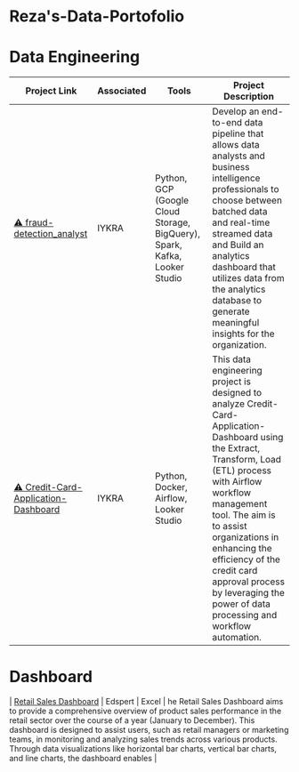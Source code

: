 # Reza's-Data-Portofolio
# Data Engineering

| Project Link                                  | Associated | Tools                                           | Project Description                                                                                                                              |
|----------------------------------------------|------------|------------------------------------------------|--------------------------------------------------------------------------------------------------------------------------------------------------|
| [⚠️ fraud-detection_analyst](https://github.com/zareee12/fraud-detection_analyst) | IYKRA | Python, GCP (Google Cloud Storage, BigQuery), Spark, Kafka, Looker Studio | Develop an end-to-end data pipeline that allows data analysts and business intelligence professionals to choose between batched data and real-time streamed data and Build an analytics dashboard that utilizes data from the analytics database to generate meaningful insights for the organization. |
| [⚠️ Credit-Card-Application-Dashboard](https://github.com/zareee12/Credit-Card-Application-Dashboard) | IYKRA | Python, Docker, Airflow, Looker Studio | This data engineering project is designed to analyze Credit-Card-Application-Dashboard using the Extract, Transform, Load (ETL) process with Airflow workflow management tool. The aim is to assist organizations in enhancing the efficiency of the credit card approval process by leveraging the power of data processing and workflow automation. |
# Dashboard
| [Retail Sales Dashboard](https://docs.google.com/spreadsheets/d/1Prl-u4KZoZlAlFEZllfnYEuyrZOb0CxGZv2Hf9b35LI/edit?hl=id&gid=1053070746#gid=1053070746) | Edspert | Excel | he Retail Sales Dashboard aims to provide a comprehensive overview of product sales performance in the retail sector over the course of a year (January to December). This dashboard is designed to assist users, such as retail managers or marketing teams, in monitoring and analyzing sales trends across various products. Through data visualizations like horizontal bar charts, vertical bar charts, and line charts, the dashboard enables |
